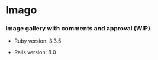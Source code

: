 # Imago

### Image gallery with comments and approval (WIP).

* Ruby version: 3.3.5

* Rails version: 8.0


